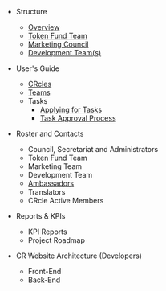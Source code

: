 

- Structure

    - [Overview](structure/overview.md)
    - [Token Fund Team](/structure/token-fund-team.md)
    - [Marketing Council](/structure/marketing-council.md)
    - [Development Team(s)](/structure/dev-teams.md)

- User's Guide

    - [CRcles](/CRcles.md)
    - [Teams](/cr-teams.md)
    - Tasks
        - [Applying for Tasks](/user-guide/tasks/task-apply.md)
        - [Task Approval Process](/user-guide/tasks/task-approval.md)

- Roster and Contacts
    - Council, Secretariat and Administrators
    - Token Fund Team
    - Marketing Team
    - Development Team
    - [Ambassadors](/roster/ambassadors.md)
    - Translators
    - CRcle Active Members

- Reports & KPIs
    - KPI Reports
    - Project Roadmap

- CR Website Architecture (Developers)
    - Front-End
    - Back-End


